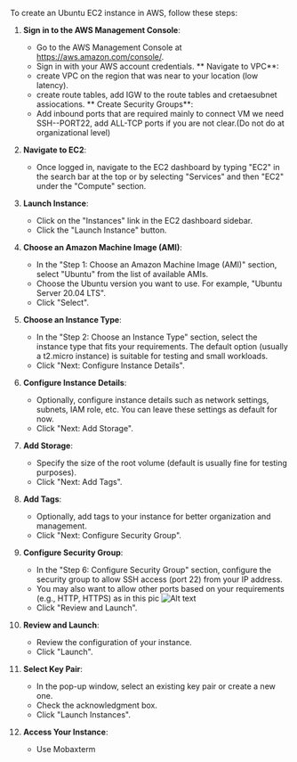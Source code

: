 To create an Ubuntu EC2 instance in AWS, follow these steps:

1.  **Sign in to the AWS Management Console**:
     - Go to the AWS Management Console at https://aws.amazon.com/console/.
     - Sign in with your AWS account credentials.
   ** Navigate to VPC**:
     - create VPC on the region that was near to your location (low latency).
     - create route tables, add IGW to the route tables and cretaesubnet assiocations.
   ** Create Security Groups**:
     - Add inbound ports that are required mainly to connect VM we need SSH--PORT22, add ALL-TCP ports if you are not clear.(Do not do at organizational level)

2. **Navigate to EC2**:
   - Once logged in, navigate to the EC2 dashboard by typing "EC2" in the search bar at the top or by selecting "Services" and then "EC2" under the "Compute" section.

3. **Launch Instance**:
   - Click on the "Instances" link in the EC2 dashboard sidebar.
   - Click the "Launch Instance" button.

4. **Choose an Amazon Machine Image (AMI)**:
   - In the "Step 1: Choose an Amazon Machine Image (AMI)" section, select "Ubuntu" from the list of available AMIs.
   - Choose the Ubuntu version you want to use. For example, "Ubuntu Server 20.04 LTS".
   - Click "Select".

5. **Choose an Instance Type**:
   - In the "Step 2: Choose an Instance Type" section, select the instance type that fits your requirements. The default option (usually a t2.micro instance) is suitable for testing and small workloads.
   - Click "Next: Configure Instance Details".

6. **Configure Instance Details**:
   - Optionally, configure instance details such as network settings, subnets, IAM role, etc. You can leave these settings as default for now.
   - Click "Next: Add Storage".

7. **Add Storage**:
   - Specify the size of the root volume (default is usually fine for testing purposes).
   - Click "Next: Add Tags".

8. **Add Tags**:
   - Optionally, add tags to your instance for better organization and management.
   - Click "Next: Configure Security Group".

9. **Configure Security Group**:
   - In the "Step 6: Configure Security Group" section, configure the security group to allow SSH access (port 22) from your IP address.
   - You may also want to allow other ports based on your requirements (e.g., HTTP, HTTPS) as in this pic ![Alt text](https://github.com/jaiswaladi246/DevOps_Shack_Ultimate_Pipeline_12_march/blob/main/PHASE-1/Screenshot%202024-03-13%20002123.png)
   - Click "Review and Launch".

10. **Review and Launch**:
    - Review the configuration of your instance.
    - Click "Launch".

11. **Select Key Pair**:
    - In the pop-up window, select an existing key pair or create a new one.
    - Check the acknowledgment box.
    - Click "Launch Instances".

12. **Access Your Instance**:
    - Use Mobaxterm
